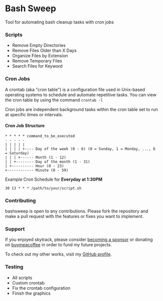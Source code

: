 # Bash Sweep
Tool for automating bash cleanup tasks with cron jobs

### Scripts
- Remove Empty Directories
- Remove Files Older than X Days
- Organize Files by Extension
- Remove Temporary Files
- Search Files for Keyword

### Cron Jobs
A crontab (aka "cron table") is a configuration file used in Unix-based operating systems to schedule and automate repetitive tasks.
You can view the cron table by using the command `crontab -l`

Cron jobs are independent background tasks within the cron table set to run at specific times or intervals.

#### Cron Job Structure 
```
* * * * * command_to_be_executed
- - - - -
| | | | |
| | | | +---- Day of the week (0 - 6) (0 = Sunday, 1 = Monday, ..., 6 = Saturday)
| | | +------ Month (1 - 12)
| | +-------- Day of the month (1 - 31)
| +---------- Hour (0 - 23)
+------------ Minute (0 - 59)
```

Example Cron Schedule for **Everyday at 1:30PM** 

``
30 13 * * * /path/to/your/script.sh
``

### Contributing
bashsweep is open to any contributions. Please fork the repository and make a pull request with the features or fixes you want to implement.

### Support
If you enjoyed skytrack, please consider [becoming a sponsor](https://github.com/sponsors/ANG13T) or donating on [buymeacoffee](https://www.buymeacoffee.com/angelinatsuboi) in order to fund my future projects.

To check out my other works, visit my [GitHub profile](https://github.com/ANG13T).


### Testing
- All scripts
- Custom crontab
- Fix the crontab configuration
- Finish the graphics
